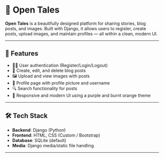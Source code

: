 # 📖 Open Tales

**Open Tales** is a beautifully designed platform for sharing stories, blog posts, and images. Built with Django, it allows users to register, create posts, upload images, and maintain profiles — all within a clean, modern UI.



---

## 🚀 Features

- 🧑‍💻 User authentication (Register/Login/Logout)
- 📝 Create, edit, and delete blog posts
- 🖼️ Upload and view images with posts
- 👤 Profile page with profile picture and username
- 🔍 Search functionality for posts
- 🎨 Responsive and modern UI using a purple and burnt orange theme

---

## 🛠 Tech Stack

- **Backend**: Django (Python)
- **Frontend**: HTML, CSS (Custom / Bootstrap)
- **Database**: SQLite (default) 
- **Media**: Django media/static file handling

---


